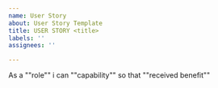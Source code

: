 ```yaml
---
name: User Story
about: User Story Template
title: USER STORY <title>
labels: ''
assignees: ''

---
```


As a ""role"" i can ""capability"" so that ""received benefit""
